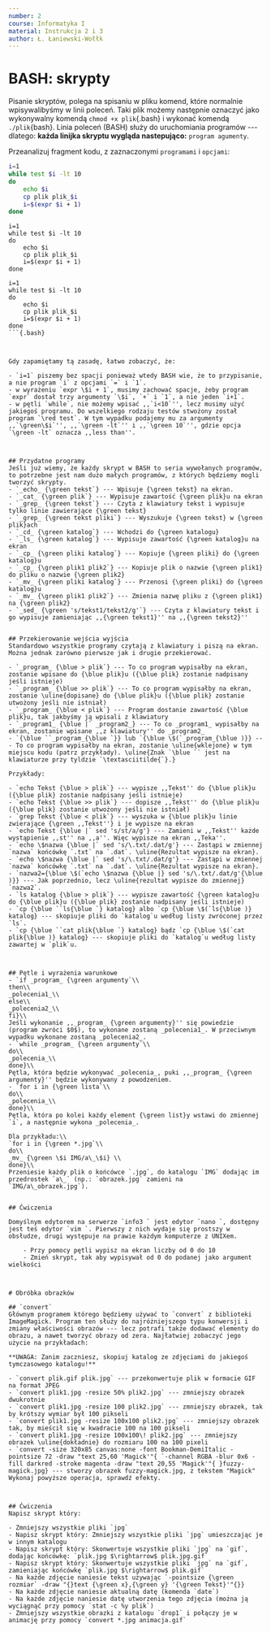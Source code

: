 ```yaml
---
number: 2
course: Informatyka I
material: Instrukcja 2 i 3
author: Ł. Łaniewski-Wołłk
---
```



# BASH: skrypty
Pisanie skryptów, polega na spisaniu w pliku komend, które normalnie wpisywalibyśmy w linii poleceń. Taki plik możemy następnie oznaczyć jako wykonywalny komendą `chmod +x plik`{.bash} i wykonać komendą `./plik`{bash}. Linia poleceń (BASH) służy do uruchomiania programów --- dlatego: **każda linijka skryptu wygląda nastepująco:** `program agumenty`.

Przeanalizuj fragment kodu, z zaznaczonymi `programami` i `opcjami`:
```Bash
i=1
while test $i -lt 10
do
	echo $i
	cp plik plik_$i
	i=$(expr $i + 1)
done
```

```{.bash}
i=1
while test $i -lt 10
do
	echo $i
	cp plik plik_$i
	i=$(expr $i + 1)
done
```

```
i=1
while test $i -lt 10
do
	echo $i
	cp plik plik_$i
	i=$(expr $i + 1)
done
```{.bash}



Gdy zapamiętamy tą zasadę, łatwo zobaczyć, że:

- `i=1` piszemy bez spacji ponieważ wtedy BASH wie, że to przypisanie, a nie program `i` z opcjami `=` i `1`. 
- w wyrażeniu `expr \$i + 1`, musimy zachować spacje, żeby program `expr` dostał trzy argumenty `\$i`, `+` i `1`, a nie jeden `i+1`.
- w pętli `while`, nie możemy wpisać ,,`i<10`'', lecz musimy użyć jakiegoś programu. Do wszelkiego rodzaju testów stwożony został program `\red test`. W tym wypadku podajemy mu za argumenty ,,`\green\$i`'', ,,`\green -lt`'' i ,,`\green 10`'', gdzie opcja `\green -lt` oznacza ,,less than''.



## Przydatne programy
Jeśli już wiemy, że każdy skrypt w BASH to seria wywołanych programów, to potrzebne jest nam dużo małych programów, z których będziemy mogli tworzyć skrypty.
- `_echo_ {\green tekst`} --- Wpisuje {\green tekst} na ekran.
- `_cat_ {\green plik`} --- Wypisuje zawartość {\green plik}u na ekran
- `_grep_ {\green tekst`} --- Czyta z klawiatury tekst i wypisuje tylko linie zawierające {\green tekst}
- `_grep_ {\green tekst pliki`} --- Wyszukuje {\green tekst} w {\green plik}ach
- `_cd_ {\green katalog`} --- Wchodzi do {\green katalogu}
- `_ls_ {\green katalog`} --- Wypisuje zawartość {\green katalog}u na ekran
- `_cp_ {\green pliki katalog`} --- Kopiuje {\green pliki} do {\green katalog}u
- `_cp_ {\green plik1 plik2`} --- Kopiuje plik o nazwie {\green plik1} do pliku o nazwie {\green plik2}
- `_mv_ {\green pliki katalog`} --- Przenosi {\green pliki} do {\green katalog}u
- `_mv_ {\green plik1 plik2`} --- Zmienia nazwę pliku z {\green plik1} na {\green plik2}
- `_sed_ {\green 's/tekst1/tekst2/g'`} --- Czyta z klawiatury tekst i go wypisuje zamieniając ,,{\green tekst1}'' na ,,{\green tekst2}''


## Przekierowanie wejścia wyjścia
Standardowo wszystkie programy czytają z klawiatury i piszą na ekran. Można jednak zarówno pierwsze jak i drugie przekierować.

- `_program_ {\blue > plik`} --- To co program wypisałby na ekran, zostanie wpisane do {\blue plik}u ({\blue plik} zostanie nadpisany jeśli istnieje)
- `_program_ {\blue >> plik`} --- To co program wypisałby na ekran, zostanie \uline{dopisane} do {\blue plik}u ({\blue plik} zostanie utwożony jeśli nie istniał)
- `_program_ {\blue < plik`} --- Program dostanie zawartość {\blue plik}u, tak jakbyśmy ją wpisali z klawiatury
- `_program1_ {\blue |` _program2_} --- To co _program1_ wypisałby na ekran, zostanie wpisane ,,z klawiatury'' do _program2_
- `{\blue ``_program_{\blue `}} lub `{\blue \$(`_program_{\blue )}} --- To co program wypisałby na ekran, zostanie \uline{wklejone} w tym miejscu kodu (patrz przykłady). \uline{Znak `\blue `` jest na klawiaturze przy tyldzie `\textasciitilde{`}.}

Przykłady:

- `echo Tekst {\blue > plik`} --- wypisze ,,Tekst'' do {\blue plik}u ({\blue plik} zostanie nadpisany jeśli istnieje)
- `echo Tekst {\blue >> plik`} --- dopisze ,,Tekst'' do {\blue plik}u ({\blue plik} zostanie utwożony jeśli nie istniał)
- `grep Tekst {\blue < plik`} --- wyszuka w {\blue plik}u linie zwierające {\green ,,Tekst''} i je wypisze na ekran
- `echo Tekst {\blue |` sed 's/st/a/g'} --- Zamieni w ,,Tekst'' każde wystąpienie ,,st'' na ,,a''. Więc wypisze na ekran ,,Teka''.
- `echo \$nazwa {\blue |` sed 's/\.txt/.dat/g'} --- Zastąpi w zmiennej `nazwa` końcówkę `.txt` na `.dat`. \uline{Rezultat wypisze na ekran}.
- `echo \$nazwa {\blue |` sed 's/\.txt/.dat/g'} --- Zastąpi w zmiennej `nazwa` końcówkę `.txt` na `.dat`. \uline{Rezultat wypisze na ekran}.
- `nazwa2={\blue \$(`echo \$nazwa {\blue |} sed 's/\.txt/.dat/g'{\blue )}} --- Jak poprzednio, lecz \uline{rezultat wypisze do zmiennej} `nazwa2`.
- `ls katalog {\blue > plik`} --- wypisze zawartość {\green katalog}u do {\blue plik}u ({\blue plik} zostanie nadpisany jeśli istnieje)
- `cp {\blue ``ls{\blue `} katalog} albo `cp {\blue \$(`ls{\blue )} katalog} --- skopiuje pliki do `katalog`u według listy zwróconej przez `ls`.
- `cp {\blue ``cat plik{\blue `} katalog} bądz `cp {\blue \$(`cat plik{\blue )} katalog} --- skopiuje pliki do `katalog`u według listy zawartej w `plik`u.



## Pętle i wyrażenia warunkowe
- `if _program_ {\green argumenty`\\
then\\
_polecenia1_\\
else\\
_polecenia2_\\
fi}\\
Jeśli wykonanie ,,_program_ {\green argumenty}'' się powiedzie (program zwróci $0$), to wykonane zostaną _polecenia1_. W przeciwnym wypadku wykonane zostaną _polecenia2_.
- `while _program_ {\green argumenty`\\
do\\
_polecenia_\\
done}\\
Pętla, która będzie wykonywać _polecenia_, puki ,,_program_ {\green argumenty}'' będzie wykonywany z powodzeniem.
- `for i in {\green lista`\\
do\\
_polecenia_\\
done}\\
Pętla, która po kolei każdy element {\green list}y wstawi do zmiennej `i`, a następnie wykona _polecenia_.

Dla przykładu:\\
`for i in {\green *.jpg`\\
do\\
_mv_ {\green \$i IMG/a\_\$i} \\
done}\\
Przeniesie każdy plik o końcówce `.jpg`, do katalogu `IMG` dodając im przedrostek `a\_` (np.: `obrazek.jpg` zamieni na `IMG/a\_obrazek.jpg`).


## Ćwiczenia

Domyślnym edytorem na serwerze `info3 ` jest edytor `nano `, dostępny jest teś edytor `vim `. Pierwszy z nich wydaje się prostszy w obsłudze, drugi występuje na prawie każdym komputerze z UNIXem.

	- Przy pomocy pętli wypisz na ekran liczby od 0 do 10
	- Zmień skrypt, tak aby wypisywał od 0 do podanej jako argument wielkości



# Obróbka obrazków

## `convert`
Głównym programem którego będziemy używać to `convert` z biblioteki ImageMagick. Program ten służy do najróżniejszego typu konwersji i zmiany właściwości obrazów --- lecz potrafi także dodawać elementy do obrazu, a nawet tworzyć obrazy od zera. Najłatwiej zobaczyć jego użycie na przykładach:

**UWAGA: Zanim zaczniesz, skopiuj katalog ze zdjęciami do jakiegoś tymczasowego katalogu!**

- `convert plik.gif plik.jpg` --- przekonwertuje plik w formacie GIF na format JPEG
- `convert plik1.jpg -resize 50% plik2.jpg` --- zmniejszy obrazek dwukrotnie
- `convert plik1.jpg -resize 100 plik2.jpg` --- zmniejszy obrazek, tak by krótszy wymiar był 100 pikseli
- `convert plik1.jpg -resize 100x100 plik2.jpg` --- zmniejszy obrazek tak, by mieścił się w kwadracie 100 na 100 pikseli
- `convert plik1.jpg -resize 100x100\! plik2.jpg` --- zmniejszy obrazek \uline{dokładnie} do rozmiaru 100 na 100 pixeli
- `convert -size 320x85 canvas:none -font Bookman-DemiItalic -pointsize 72 -draw "text 25,60 'Magick'"{ `-channel RGBA -blur 0x6 -fill darkred -stroke magenta -draw "text 20,55 'Magick'"{ }fuzzy-magick.jpg} --- stworzy obrazek fuzzy-magick.jpg, z tekstem "Magick"
Wykonaj powyższe operacja, sprawdź efekty.



## Ćwiczenia
Napisz skrypt który:

- Zmniejszy wszystkie pliki `jpg`
- Napisz skrypt który: Zmniejszy wszystkie pliki `jpg` umieszczając je w innym katalogu
- Napisz skrypt który: Skonwertuje wszystkie pliki `jpg` na `gif`, dodając końcówkę: `plik.jpg $\rightarrow$ plik.jpg.gif`
- Napisz skrypt który: Skonwertuje wszystkie pliki `jpg` na `gif`, zamieniając końcówkę `plik.jpg $\rightarrow$ plik.gif`
- Na każde zdjęcie naniesie tekst używając `-pointsize {\green rozmiar` -draw "{}text {\green x},{\green y} '{\green Tekst}'"{}}
- Na każde zdjęcie naniesie aktualną datę (komenda `date`)
- Na każde zdjęcie naniesie datę utworzenia tego zdjęcia (można ją wyciągnąć przy pomocy `stat -c %y plik`)
- Zmniejszy wszystkie obrazki z katalogu `drop1` i połączy je w animację przy pomocy `convert *.jpg animacja.gif`


